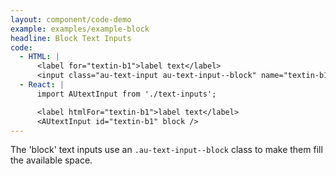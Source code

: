 ```yaml
---
layout: component/code-demo
example: examples/example-block
headline: Block Text Inputs
code:
  - HTML: |
      <label for="textin-b1">label text</label>
      <input class="au-text-input au-text-input--block" name="textin-b1" id="textin-b1" type="text" value="value">
  - React: |
      import AUtextInput from './text-inputs';

      <label htmlFor="textin-b1">label text</label>
      <AUtextInput id="textin-b1" block />
---
```


The 'block' text inputs use an `.au-text-input--block` class to make them fill the available space.
